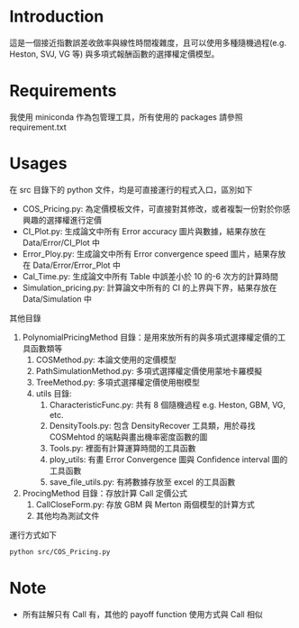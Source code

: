 # Introduction

這是一個接近指數誤差收斂率與線性時間複雜度，且可以使用多種隨機過程(e.g. Heston, SVJ, VG 等)
與多項式報酬函數的選擇權定價模型。

# Requirements

我使用 miniconda 作為包管理工具，所有使用的 packages 請參照 requirement.txt

# Usages

在 src 目錄下的 python 文件，均是可直接運行的程式入口，區別如下

- COS_Pricing.py: 為定價模板文件，可直接對其修改，或者複製一份對於你感興趣的選擇權進行定價
- CI_Plot.py: 生成論文中所有 Error accuracy 圖片與數據，結果存放在 Data/Error/CI_Plot 中
- Error_Ploy.py: 生成論文中所有 Error convergence speed 圖片，結果存放在 Data/Error/Error_Plot 中
- Cal_Time.py: 生成論文中所有 Table 中誤差小於 10 的-6 次方的計算時間
- Simulation_pricing.py: 計算論文中所有的 CI 的上界與下界，結果存放在 Data/Simulation 中

其他目錄

1. PolynomialPricingMethod 目錄：是用來放所有的與多項式選擇權定價的工具函數類等
   1. COSMethod.py: 本論文使用的定價模型
   2. PathSimulationMethod.py: 多項式選擇權定價使用蒙地卡羅模擬
   3. TreeMethod.py: 多項式選擇權定價使用樹模型
   4. utils 目錄:
      1. CharacteristicFunc.py: 共有 8 個隨機過程 e.g. Heston, GBM, VG, etc.
      2. DensityTools.py: 包含 DensityRecover 工具類，用於尋找 COSMehtod 的端點與畫出機率密度函數的圖
      3. Tools.py: 裡面有計算運算時間的工具函數
      4. ploy_utils: 有畫 Error Convergence 圖與 Confidence interval 圖的工具函數
      5. save_file_utils.py: 有將數據存放至 excel 的工具函數
2. ProcingMethod 目錄：存放計算 Call 定價公式
   1. CallCloseForm.py: 存放 GBM 與 Merton 兩個模型的計算方式
   2. 其他均為測試文件

運行方式如下

```bash
python src/COS_Pricing.py
```

# Note

- 所有註解只有 Call 有，其他的 payoff function 使用方式與 Call 相似
